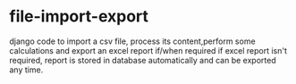 # file-import-export
django code to import a csv file, process its content,perform some calculations and export an excel report if/when required
if excel report isn't required, report is stored in database automatically and can be exported any time.
